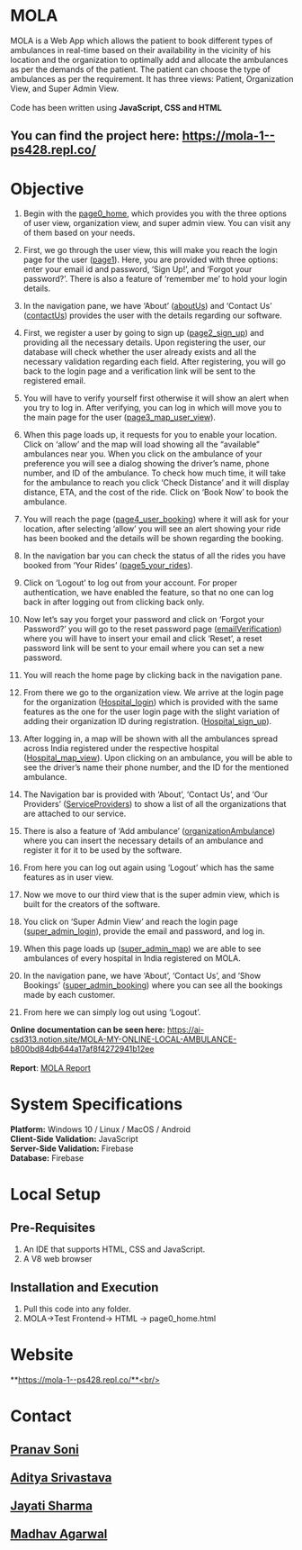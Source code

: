 # MOLA

MOLA is a Web App which allows the patient to book different types of ambulances in real-time based on their availability in the vicinity of his location and the organization to optimally add and allocate the ambulances as per the demands of the patient. The patient can choose the type of ambulances as per the requirement. It has three views: Patient, Organization View, and Super Admin View.<br/><br/>
Code has been written using **JavaScript, CSS and HTML**

## You can find the project here: https://mola-1--ps428.repl.co/<br/>

# Objective

1. Begin with the [page0_home](https://github.com/blank0826/MOLA/blob/master/Code/HTML/page0_home.html), which provides you with the three options of user view, organization view, and super admin view.  You can visit any of them based on your needs.

2. First, we go through the user view, this will make you reach the login page for the user ([page1](https://github.com/blank0826/MOLA/blob/master/Code/HTML/page1.html)). Here, you are provided with three options: enter your email id and password, ‘Sign Up!’, and ‘Forgot your password?’. There is also a feature of ‘remember me’ to hold your login details.

3. In the navigation pane, we have ‘About’ ([aboutUs](https://github.com/blank0826/MOLA/blob/master/Code/HTML/aboutUs.html)) and ‘Contact Us’ ([contactUs](https://github.com/blank0826/MOLA/blob/master/Code/HTML/contactUs.html)) provides the user with the details regarding our software.

4. First, we register a user by going to sign up ([page2_sign_up](https://github.com/blank0826/MOLA/blob/master/Code/HTML/page2_sign_up.html)) and providing all the necessary details. Upon registering the user, our database will check whether the user already exists and all the necessary validation regarding each field. After registering, you will go back to the login page and a verification link will be sent to the registered email.

5. You will have to verify yourself first otherwise it will show an alert when you try to log in. After verifying, you can log in which will move you to the main page for the user ([page3_map_user_view](https://github.com/blank0826/MOLA/blob/master/Code/HTML/page3_map_user_view.html)).

6. When this page loads up, it requests for you to enable your location. Click on ‘allow’ and the map will load showing all the “available” ambulances near you. When you click on the ambulance of your preference you will see a dialog showing the driver’s name, phone number, and ID of the ambulance. To check how much time, it will take for the ambulance to reach you click ‘Check Distance’ and it will display distance, ETA, and the cost of the ride. Click on ‘Book Now’ to book the ambulance.

7. You will reach the page ([page4_user_booking](https://github.com/blank0826/MOLA/blob/master/Code/HTML/page4_user_booking.html)) where it will ask for your location, after selecting ‘allow’ you will see an alert showing your ride has been booked and the details will be shown regarding the booking. 

8. In the navigation bar you can check the status of all the rides you have booked from ‘Your Rides’ ([page5_your_rides](https://github.com/blank0826/MOLA/blob/master/Code/HTML/page5_your_rides.html)).

9. Click on ‘Logout’ to log out from your account. For proper authentication, we have enabled the feature, so that no one can log back in after logging out from clicking back only.

10. Now let’s say you forget your password and click on ‘Forgot your Password?’ you will go to the reset password page ([emailVerification](https://github.com/blank0826/MOLA/blob/master/Code/HTML/emailVerification.html)) where you will have to insert your email and click ‘Reset’, a reset password link will be sent to your email where you can set a new password. 

11. You will reach the home page by clicking back in the navigation pane.

12. From there we go to the organization view. We arrive at the login page for the organization ([Hospital_login](https://github.com/blank0826/MOLA/blob/master/Code/HTML/Hospital_login.html)) which is provided with the same features as the one for the user login page with the slight variation of adding their organization ID during registration. ([Hospital_sign_up](https://github.com/blank0826/MOLA/blob/master/Code/HTML/Hospital_sign_up.html)).

13. After logging in, a map will be shown with all the ambulances spread across India registered under the respective hospital ([Hospital_map_view](https://github.com/blank0826/MOLA/blob/master/Code/HTML/Hospital_map_view.html)). Upon clicking on an ambulance, you will be able to see the driver’s name their phone number, and the ID for the mentioned ambulance.

14. The Navigation bar is provided with ‘About’, ‘Contact Us’, and ‘Our Providers’ ([ServiceProviders](https://github.com/blank0826/MOLA/blob/master/Code/HTML/ServiceProvider.html)) to show a list of all the organizations that are attached to our service.

15. There is also a feature of ‘Add ambulance’ ([organizationAmbulance](https://github.com/blank0826/MOLA/blob/master/Code/HTML/organizationAmbulance.html)) where you can insert the necessary details of an ambulance and register it for it to be used by the software.

16. From here you can log out again using ‘Logout’ which has the same features as in user view.

17.   Now we move to our third view that is the super admin view, which is built for the creators of the software. 

18.   You click on ‘Super Admin View’ and reach the login page ([super_admin_login](https://github.com/blank0826/MOLA/blob/master/Code/HTML/super_admin_login.html)), provide the email and password, and log in.

19.   When this page loads up ([super_admin_map](https://github.com/blank0826/MOLA/blob/master/Code/HTML/super_admin_map.html)) we are able to see ambulances of every hospital in India registered on MOLA. 

20.   In the navigation pane, we have ‘About’, ‘Contact Us’, and ‘Show Bookings’ ([super_admin_booking](https://github.com/blank0826/MOLA/blob/master/Code/HTML/super_admin_bookings.html)) where you can see all the bookings made by each customer.

21.   From here we can simply log out using ‘Logout’.

**Online documentation can be seen here:** https://ai-csd313.notion.site/MOLA-MY-ONLINE-LOCAL-AMBULANCE-b800bd84db644a17af8f4272941b12ee <br/><br/>
**Report**: [MOLA Report](https://github.com/blank0826/MOLA/blob/master/Code/MOLA%20Report.pdf)

# System Specifications
 
**Platform:** Windows 10 / Linux / MacOS / Android<br/>
**Client-Side Validation:** JavaScript<br/>
**Server-Side Validation:** Firebase<br/>
**Database:** Firebase
 
# Local Setup

## Pre-Requisites
 
1.   An IDE that supports HTML, CSS and JavaScript.
2.   A V8 web browser
 
## Installation and Execution
1. Pull this code into any folder.
2. MOLA->Test Frontend-> HTML -> page0_home.html

# Website
**https://mola-1--ps428.repl.co/**<br/>

# Contact
## [Pranav Soni](mailto:ps205@snu.edu.in?subject=GitHub)<br/><br/>[Aditya Srivastava](mailto:aditya26052002@gmail.com?subject=GitHub)<br/><br/>[Jayati Sharma](mailto:js880@snu.edu.in?subject=GitHub)<br/><br/>[Madhav Agarwal](mailto:ma699@snu.edu.in?subject=GitHub)<br/><br/>
